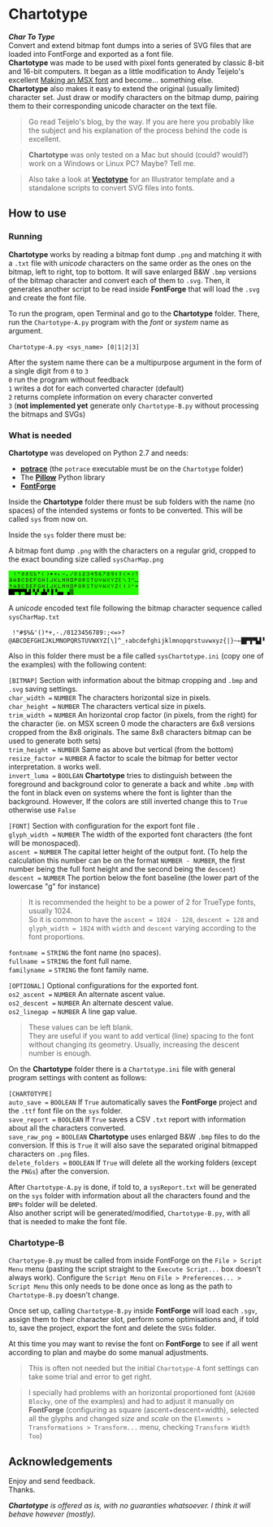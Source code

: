 # Chartotype  

***Char To Type***  
Convert and extend bitmap font dumps into a series of SVG files that are loaded into FontForge and exported as a font file.  
**Chartotype** was made to be used with pixel fonts generated by classic 8-bit and 16-bit computers. It began as a little modification to Andy Teijelo's excellent [Making an MSX font](http://www.ateijelo.com/blog/2016/09/13/making-an-msx-font) and become... something else.  
**Chartotype** also makes it easy to extend the original (usually limited) character set. Just draw or modify characters on the bitmap dump, pairing them to their corresponding unicode character on the text file.  

> Go read Teijelo's blog, by the way. If you are here you probably like the subject and his explanation of the process behind the code is excellent.  

> **Chartotype** was only tested on a Mac but should (could? would?) work on a Windows or Linux PC? Maybe? Tell me.  

> Also take a look at [**Vectotype**](https://github.com/farique1/Chartotype/tree/master/Vectotype) for an Illustrator template and a standalone scripts to convert SVG files into fonts.  

## How to use  

### Running  

**Chartotype** works by reading a bitmap font dump `.png` and matching it with a `.txt` file with *unicode* characters on the same order as the ones on the bitmap, left to right, top to bottom. It will save enlarged B&W `.bmp` versions of the bitmap character and convert each of them to `.svg`. Then, it generates another script to be read inside **FontForge** that will load the `.svg` and create the font file.  

To run the program, open Terminal and go to the **Chartotype** folder. There, run the `Chartotype-A.py` program with the *font* or *system* name as argument.  

`Chartotype-A.py <sys_name> [0|1|2|3]`  

After the system name there can be a multipurpose argument in the form of a single digit from `0` to `3`  
`0` run the program without feedback  
`1` writes a dot for each converted character (default)  
`2` returns complete information on every character converted  
`3` (**not implemented yet** generate only  `Chartotype-B.py` without processing the bitmaps and SVGs)  

### What is needed  

**Chartotype** was developed on Python 2.7 and needs:  
- [**potrace**](http://potrace.sourceforge.net) (the `potrace` executable must be on the `Chartotype` folder)
- The [**Pillow**](https://pillow.readthedocs.io/en/stable/#) Python library  
- [**FontForge**](https://fontforge.github.io/en-US/)  

Inside the **Chartotype** folder there must be sub folders with the name (no spaces) of the intended systems or fonts to be converted. This will be called `sys` from now on.  

Inside the `sys` folder there must be:  

A bitmap font dump `.png` with the characters on a regular grid, cropped to the exact bounding size called `sysCharMap.png`  

![CoCo character map](https://github.com/farique1/Chartotype/blob/master/CoCo/CoCoCharMap.png?raw=true)  

A *unicode* encoded text file following the bitmap character sequence called `sysCharMap.txt`  
```
 !"#$%&'()*+,-./0123456789:;<=>?@ABCDEFGHIJKLMNOPQRSTUVWXYZ[\]^_↑abcdefghijklmnopqrstuvwxyz{|}~←█▛▜▀▙▌▚▘▟▞▐▝▄▖▗▒
 ```

Also in this folder there must be a file called `sysChartotype.ini` (copy one of the examples) with the following content:  

`[BITMAP]` Section with information about the bitmap cropping and `.bmp` and `.svg` saving settings.  
`char_width =` `NUMBER` The characters horizontal size in pixels.  
`char_height =` `NUMBER` The characters vertical size in pixels.  
`trim_width =` `NUMBER` An horizontal crop factor (in pixels, from the right) for the character (ie. on MSX screen 0 mode the characters are 6x8 versions cropped from the 8x8 originals. The same 8x8 characters bitmap can be used to generate both sets)  
`trim_height =` `NUMBER` Same as above but vertical (from the bottom)  
`resize_factor =` `NUMBER` A factor to scale the bitmap for better vector interpretation. `8` works well.  
`invert_luma =` `BOOLEAN` **Chartotype** tries to distinguish between the foreground and background color to generate a back and white `.bmp` with the font in black even on systems where the font is lighter than the background. However, If the colors are still inverted change this to `True` otherwise use `False`  

`[FONT]` Section with configuration for the export font file .  
`glyph_width =` `NUMBER` The width of the exported font characters (the font will be monospaced).  
`ascent =` `NUMBER` The capital letter height of the output font. (To help the calculation this number can be on the format `NUMBER - NUMBER`, the first number being the full font height and the second being the `descent`)  
`descent =` `NUMBER` The portion below the font baseline (the lower part of the lowercase "g" for instance)  

> It is recommended the height to be a power of 2 for TrueType fonts, usually 1024.  
> So it is common to have the `ascent = 1024 - 128`,  `descent = 128` and `glyph_width = 1024` with `width` and `descent` varying according to the font proportions.  

`fontname =` `STRING` the font name (no spaces).  
`fullname =`  `STRING` the font full name.  
`familyname =`  `STRING` the font family name.  

`[OPTIONAL]` Optional configurations for the exported font.  
`os2_ascent =` `NUMBER` An alternate ascent value.  
`os2_descent =` `NUMBER` An alternate descent value.  
`os2_linegap =` `NUMBER` A line gap value.  

> These values can be left blank.  
> They are useful if you want to add vertical (line) spacing to the font without changing its geometry. Usually, increasing the descent number is enough.  

On the **Chartotype** folder there is a `Chartotype.ini` file with general program settings with content as follows:  

`[CHARTOTYPE]`  
`auto_save =` `BOOLEAN` If `True` automatically saves the **FontForge** project and the `.ttf` font file on the `sys` folder.  
`save_report =` `BOOLEAN` If `True` saves a CSV `.txt` report with information about all the characters converted.  
`save_raw_png =` `BOOLEAN` **Chartotype** uses enlarged B&W `.bmp` files to do the conversion. If this is `True` it will also save the separated original bitmapped characters on `.png` files.  
`delete_folders =` `BOOLEAN` If `True` will delete all the working folders (except the `PNGs`) after the conversion.  

After `Chartotype-A.py` is done, if told to, a `sysReport.txt` will be generated on the `sys` folder with information about all the characters found and the `BMPs` folder will be deleted.  
Also another script will be generated/modified, `Chartotype-B.py`, with all that is needed to make the font file.  

### Chartotype-B  

`Chartotype-B.py` must be called from inside FontForge on the `File > Script Menu` menu (pasting the script straight to the `Execute Script...` box doesn't always work). Configure the `Script Menu` on `File > Preferences... > Script Menu` this only needs to be done once as long as the path to `Chartotype-B.py` doesn't change.  

Once set up, calling `Chartotype-B.py` inside **FontForge** will load each `.sgv`, assign them to their character slot, perform some optimisations and, if told to, save the project, export the font and delete the `SVGs` folder.  

At this time you may want to revise the font on **FontForge** to see if all went according to plan and maybe do some manual adjustments.  

>This is often not needed but the initial `Chartotype-A` font settings can take some trial and error to get right.  

> I specially had problems with an horizontal proportioned font (`A2600 Blocky`, one of the examples) and had to adjust it manually on **FontForge** (configuring as square (ascent+descent=width), selected all the glyphs and changed *size* and *scale* on the `Elements > Transformations > Transform...` menu, checking `Transform Width Too`)  


## Acknowledgements  

Enjoy and send feedback.  
Thanks.  

***Chartotype** is offered as is, with no guaranties whatsoever. I think it will behave however (mostly).*  
